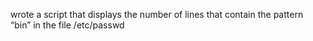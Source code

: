 wrote a script that displays the number of lines that contain the pattern “bin” in the file /etc/passwd
